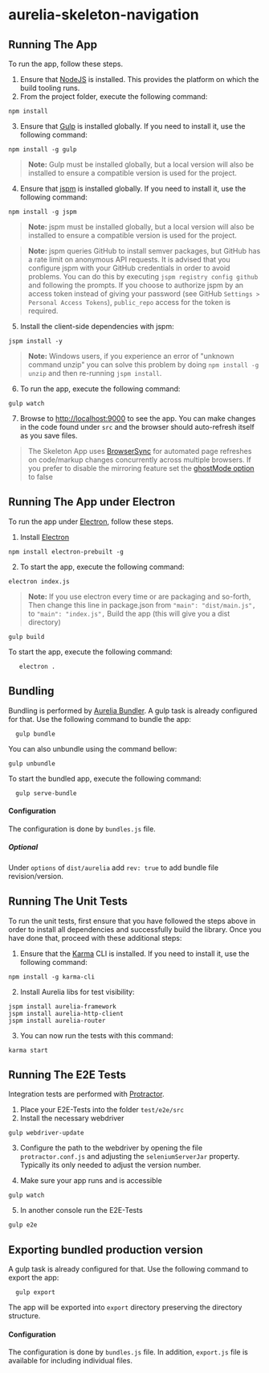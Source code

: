 # aurelia-skeleton-navigation

## Running The App

To run the app, follow these steps.

1. Ensure that [NodeJS](http://nodejs.org/) is installed. This provides the platform on which the build tooling runs.
2. From the project folder, execute the following command:

  ```shell
  npm install
  ```
3. Ensure that [Gulp](http://gulpjs.com/) is installed globally. If you need to install it, use the following command:

  ```shell
  npm install -g gulp
  ```
  > **Note:** Gulp must be installed globally, but a local version will also be installed to ensure a compatible version is used for the project.
4. Ensure that [jspm](http://jspm.io/) is installed globally. If you need to install it, use the following command:

  ```shell
  npm install -g jspm
  ```
  > **Note:** jspm must be installed globally, but a local version will also be installed to ensure a compatible version is used for the project.

  > **Note:** jspm queries GitHub to install semver packages, but GitHub has a rate limit on anonymous API requests. It is advised that you configure jspm with your GitHub credentials in order to avoid problems. You can do this by executing `jspm registry config github` and following the prompts. If you choose to authorize jspm by an access token instead of giving your password (see GitHub `Settings > Personal Access Tokens`), `public_repo` access for the token is required.
5. Install the client-side dependencies with jspm:

  ```shell
  jspm install -y
  ```
  >**Note:** Windows users, if you experience an error of "unknown command unzip" you can solve this problem by doing `npm install -g unzip` and then re-running `jspm install`.
6. To run the app, execute the following command:

  ```shell
  gulp watch
  ```
7. Browse to [http://localhost:9000](http://localhost:9000) to see the app. You can make changes in the code found under `src` and the browser should auto-refresh itself as you save files.

> The Skeleton App uses [BrowserSync](http://www.browsersync.io/) for automated page refreshes on code/markup changes concurrently across multiple browsers. If you prefer to disable the mirroring feature set the [ghostMode option](http://www.browsersync.io/docs/options/#option-ghostMode) to false

## Running The App under Electron

To run the app under [Electron](http://electron.atom.io), follow these steps.

1. Install [Electron](http://electron.atom.io)

  ```shell
  npm install electron-prebuilt -g
  ```
2. To start the app, execute the following command:

  ```shell
  electron index.js
  ```
>**Note:** If you use electron every time or are packaging and so-forth, Then change this line in package.json from
`"main": "dist/main.js",` to `"main": "index.js",`
Build the app (this will give you a dist directory)
```shell
gulp build
```
To start the app, execute the following command:
```shell
   electron .
```


## Bundling
Bundling is performed by [Aurelia Bundler](http://github.com/aurelia/bundler). A gulp task is already configured for that. Use the following command to bundle the app:

  ```shell
    gulp bundle
  ```

You can also unbundle using the command bellow:

  ```shell
  gulp unbundle
  ```

To start the bundled app, execute the following command:

  ```shell
    gulp serve-bundle
  ```
#### Configuration
The configuration is done by ```bundles.js``` file.
##### Optional
Under ```options``` of ```dist/aurelia``` add ```rev: true``` to add bundle file revision/version.

## Running The Unit Tests

To run the unit tests, first ensure that you have followed the steps above in order to install all dependencies and successfully build the library. Once you have done that, proceed with these additional steps:

1. Ensure that the [Karma](http://karma-runner.github.io/) CLI is installed. If you need to install it, use the following command:

  ```shell
  npm install -g karma-cli
  ```
2. Install Aurelia libs for test visibility:

```shell
jspm install aurelia-framework
jspm install aurelia-http-client
jspm install aurelia-router
```
3. You can now run the tests with this command:

  ```shell
  karma start
  ```

## Running The E2E Tests
Integration tests are performed with [Protractor](http://angular.github.io/protractor/#/).

1. Place your E2E-Tests into the folder ```test/e2e/src```
2. Install the necessary webdriver

  ```shell
  gulp webdriver-update
  ```

3. Configure the path to the webdriver by opening the file ```protractor.conf.js``` and adjusting the ```seleniumServerJar``` property. Typically its only needed to adjust the version number.

4. Make sure your app runs and is accessible

  ```shell
  gulp watch
  ```

5. In another console run the E2E-Tests

  ```shell
  gulp e2e
  ```

## Exporting bundled production version
A gulp task is already configured for that. Use the following command to export the app:

  ```shell
    gulp export
  ```
The app will be exported into ```export``` directory preserving the directory structure.
#### Configuration
The configuration is done by ```bundles.js``` file.
In addition, ```export.js``` file is available for including individual files.
